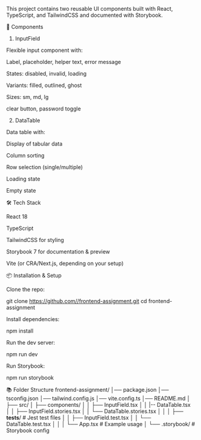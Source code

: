 This project contains two reusable UI components built with React, TypeScript, and TailwindCSS and documented with Storybook.

🚀 Components
1. InputField

Flexible input component with:

Label, placeholder, helper text, error message

States: disabled, invalid, loading

Variants: filled, outlined, ghost

Sizes: sm, md, lg

clear button, password toggle

2. DataTable

Data table with:

Display of tabular data

Column sorting

Row selection (single/multiple)

Loading state

Empty state

🛠️ Tech Stack

React 18

TypeScript

TailwindCSS for styling

Storybook 7 for documentation & preview

Vite (or CRA/Next.js, depending on your setup)

📦 Installation & Setup

Clone the repo:

git clone https://github.com//frontend-assignment.git
cd frontend-assignment


Install dependencies:

npm install


Run the dev server:

npm run dev


Run Storybook:

npm run storybook

📚 Folder Structure
frontend-assignment/
│── package.json
│── tsconfig.json
│── tailwind.config.js
│── vite.config.ts 
│── README.md
│
├── src/
│   ├── components/
│   │   ├── InputField.tsx
│   │   |-- DataTable.tsx             
│   │   ├── InputField.stories.tsx
│   │   └── DataTable.stories.tsx
│   │
│   ├── __tests__/            # Jest test files
│   │   ├── InputField.test.tsx
│   │   └── DataTable.test.tsx
│   │
│   └── App.tsx               # Example usage
│
└── .storybook/               # Storybook config 

